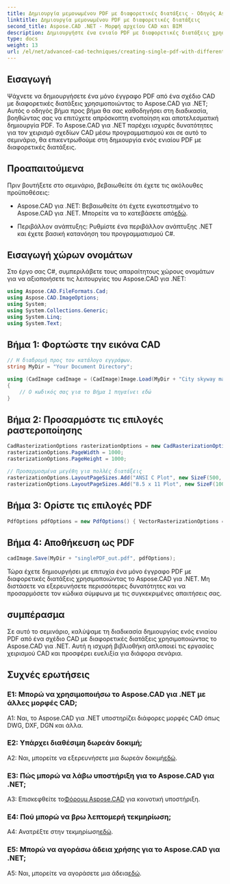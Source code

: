 ```yaml
---
title: Δημιουργία μεμονωμένου PDF με διαφορετικές διατάξεις - Οδηγός Aspose.CAD
linktitle: Δημιουργία μεμονωμένου PDF με διαφορετικές διατάξεις
second_title: Aspose.CAD .NET - Μορφή αρχείου CAD και BIM
description: Δημιουργήστε ένα ενιαίο PDF με διαφορετικές διατάξεις χρησιμοποιώντας το Aspose.CAD για .NET. Ακολουθήστε τον βήμα προς βήμα οδηγό μας για απρόσκοπτη ενσωμάτωση και αποτελεσματική παραγωγή PDF.
type: docs
weight: 13
url: /el/net/advanced-cad-techniques/creating-single-pdf-with-different-layouts/
---
```

## Εισαγωγή

Ψάχνετε να δημιουργήσετε ένα μόνο έγγραφο PDF από ένα σχέδιο CAD με διαφορετικές διατάξεις χρησιμοποιώντας το Aspose.CAD για .NET; Αυτός ο οδηγός βήμα προς βήμα θα σας καθοδηγήσει στη διαδικασία, βοηθώντας σας να επιτύχετε απρόσκοπτη ενοποίηση και αποτελεσματική δημιουργία PDF. Το Aspose.CAD για .NET παρέχει ισχυρές δυνατότητες για τον χειρισμό σχεδίων CAD μέσω προγραμματισμού και σε αυτό το σεμινάριο, θα επικεντρωθούμε στη δημιουργία ενός ενιαίου PDF με διαφορετικές διατάξεις.

## Προαπαιτούμενα

Πριν βουτήξετε στο σεμινάριο, βεβαιωθείτε ότι έχετε τις ακόλουθες προϋποθέσεις:

-  Aspose.CAD για .NET: Βεβαιωθείτε ότι έχετε εγκατεστημένο το Aspose.CAD για .NET. Μπορείτε να το κατεβάσετε από[εδώ](https://releases.aspose.com/cad/net/).

- Περιβάλλον ανάπτυξης: Ρυθμίστε ένα περιβάλλον ανάπτυξης .NET και έχετε βασική κατανόηση του προγραμματισμού C#.

## Εισαγωγή χώρων ονομάτων

Στο έργο σας C#, συμπεριλάβετε τους απαραίτητους χώρους ονομάτων για να αξιοποιήσετε τις λειτουργίες του Aspose.CAD για .NET:

```csharp
using Aspose.CAD.FileFormats.Cad;
using Aspose.CAD.ImageOptions;
using System;
using System.Collections.Generic;
using System.Linq;
using System.Text;
```

## Βήμα 1: Φορτώστε την εικόνα CAD

```csharp
// Η διαδρομή προς τον κατάλογο εγγράφων.
string MyDir = "Your Document Directory";

using (CadImage cadImage = (CadImage)Image.Load(MyDir + "City skyway map.dwg"))
{
    // Ο κωδικός σας για το Βήμα 1 πηγαίνει εδώ
}
```

## Βήμα 2: Προσαρμόστε τις επιλογές ραστεροποίησης

```csharp
CadRasterizationOptions rasterizationOptions = new CadRasterizationOptions();
rasterizationOptions.PageWidth = 1000;
rasterizationOptions.PageHeight = 1000;

// Προσαρμοσμένα μεγέθη για πολλές διατάξεις
rasterizationOptions.LayoutPageSizes.Add("ANSI C Plot", new SizeF(500, 1000));
rasterizationOptions.LayoutPageSizes.Add("8.5 x 11 Plot", new SizeF(1000, 100));
```

## Βήμα 3: Ορίστε τις επιλογές PDF

```csharp
PdfOptions pdfOptions = new PdfOptions() { VectorRasterizationOptions = rasterizationOptions };
```

## Βήμα 4: Αποθήκευση ως PDF

```csharp
cadImage.Save(MyDir + "singlePDF_out.pdf", pdfOptions);
```

Τώρα έχετε δημιουργήσει με επιτυχία ένα μόνο έγγραφο PDF με διαφορετικές διατάξεις χρησιμοποιώντας το Aspose.CAD για .NET. Μη διστάσετε να εξερευνήσετε περισσότερες δυνατότητες και να προσαρμόσετε τον κώδικα σύμφωνα με τις συγκεκριμένες απαιτήσεις σας.

## συμπέρασμα

Σε αυτό το σεμινάριο, καλύψαμε τη διαδικασία δημιουργίας ενός ενιαίου PDF από ένα σχέδιο CAD με διαφορετικές διατάξεις χρησιμοποιώντας το Aspose.CAD για .NET. Αυτή η ισχυρή βιβλιοθήκη απλοποιεί τις εργασίες χειρισμού CAD και προσφέρει ευελιξία για διάφορα σενάρια.

## Συχνές ερωτήσεις

### Ε1: Μπορώ να χρησιμοποιήσω το Aspose.CAD για .NET με άλλες μορφές CAD;

A1: Ναι, το Aspose.CAD για .NET υποστηρίζει διάφορες μορφές CAD όπως DWG, DXF, DGN και άλλα.

### Ε2: Υπάρχει διαθέσιμη δωρεάν δοκιμή;

 A2: Ναι, μπορείτε να εξερευνήσετε μια δωρεάν δοκιμή[εδώ](https://releases.aspose.com/).

### Ε3: Πώς μπορώ να λάβω υποστήριξη για το Aspose.CAD για .NET;

 A3: Επισκεφθείτε το[Φόρουμ Aspose.CAD](https://forum.aspose.com/c/cad/19) για κοινοτική υποστήριξη.

### Ε4: Πού μπορώ να βρω λεπτομερή τεκμηρίωση;

 A4: Ανατρέξτε στην τεκμηρίωση[εδώ](https://reference.aspose.com/cad/net/).

### Ε5: Μπορώ να αγοράσω άδεια χρήσης για το Aspose.CAD για .NET;

 A5: Ναι, μπορείτε να αγοράσετε μια άδεια[εδώ](https://purchase.aspose.com/buy).